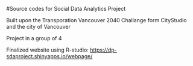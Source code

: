 #Source codes for Social Data Analytics Project

Built upon the Transporation Vancouver 2040 Challange form CityStudio and the city of Vancouver

Project in a group of 4

Finalized website using R-studio: https://dp-sdaproject.shinyapps.io/webpage/
